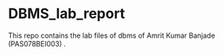 # DBMS_lab_report
This repo contains the lab files of dbms of Amrit Kumar Banjade (PAS078BEI003) . 
